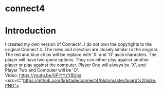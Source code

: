 # connect4
# Introduction
I created my own version of Connect4. I do not own the copyrights to the original Connect 4. The rules and direction are closely similar ro the original. The red and blue chips will be replace with 'X' and 'O' ascii characters. The player will have two game options. They can either play against another player or play against the computer. Player One will always be 'X', and Player Two and Computer will be 'O'.<br /> 
Video: https://youtu.be/GPlYYzY8Uns
<src=C:"https://github.com/kristade/connect4/blob/master/board%20size.PNG">
